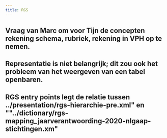 ```yaml
---
title: RGS
---
```


## Vraag van Marc om voor Tijn de concepten rekening schema, rubriek, rekening in VPH op te nemen.
## Representatie is niet belangrijk; dit zou ook het probleem van het weergeven van een tabel openbaren.
## RGS entry points legt de relatie tussen ../presentation/rgs-hierarchie-pre.xml" en ""../dictionary/rgs-mapping_jaarverantwoording-2020-nlgaap-stichtingen.xm"
